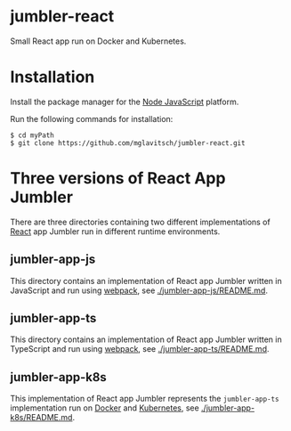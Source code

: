 # jumbler-react

Small React app run on Docker and Kubernetes.

# Installation

Install the package manager for the [Node JavaScript](https://nodejs.org) platform.

Run the following commands for installation:

```
$ cd myPath
$ git clone https://github.com/mglavitsch/jumbler-react.git
```

# Three versions of React App Jumbler

There are three directories containing two different implementations of [React](https://reactjs.org) app Jumbler run in different runtime environments.

## jumbler-app-js

This directory contains an implementation of React app Jumbler written in JavaScript and run using [webpack](https://webpack.js.org), see [./jumbler-app-js/README.md](./jumbler-app-js/README.md).

## jumbler-app-ts

This directory contains an implementation of React app Jumbler written in TypeScript and run using [webpack](https://webpack.js.org), see [./jumbler-app-ts/README.md](./jumbler-app-ts/README.md).

## jumbler-app-k8s

This implementation of React app Jumbler represents the `jumbler-app-ts` implementation run on [Docker](https://www.docker.com) and [Kubernetes](https://kubernetes.io), see [./jumbler-app-k8s/README.md](./jumbler-app-k8s/README.md).


